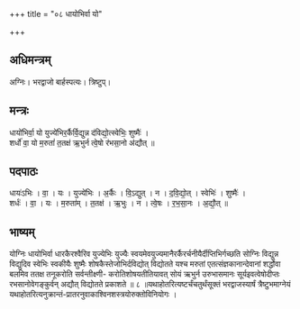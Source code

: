 +++
title = "०८ धायोभिर्वा यो"

+++
## अधिमन्त्रम्
अग्निः। भरद्वाजो बार्हस्पत्यः। त्रिष्टुप्।

## मन्त्रः
धायो॑भिर्वा॒ यो युज्ये॑भिर॒र्कैर्वि॒द्युन्न द॑विद्यो॒त्स्वेभिः॒ शुष्मैः॑ ।  
शर्धो॑ वा॒ यो म॒रुतां॑ त॒तक्ष॑ ऋ॒भुर्न त्वे॒षो र॑भसा॒नो अ॑द्यौत् ॥

## पदपाठः
धायः॑ऽभिः । वा॒ । यः । युज्ये॑भिः । अ॒र्कैः । वि॒ऽद्युत् । न । द॒वि॒द्यो॒त् । स्वेभिः॑ । शुष्मैः॑ ।  
शर्धः॑ । वा॒ । यः । म॒रुता॑म् । त॒तक्ष॑ । ऋ॒भुः । न । त्वे॒षः । र॒भ॒सा॒नः । अ॒द्यौ॒त् ॥

## भाष्यम्
योग्निः धायोभिर्वा धारकैरश्वैरिव युज्येभिः युज्यैः स्वयमेवयुज्यमानैरर्कैरर्चनीयैर्दीप्तिभिर्गच्छति सोग्निः विद्युन्न विद्युदिव स्वेभिः स्वकीयैः शुष्मैः शोषकैस्तेजोभिर्दविद्योत् विद्योतते यश्च मरुतां एतत्संज्ञकानान्देवानां शर्द्धोवा बलमिव ततक्ष तनूकरोति सर्वन्तीक्ष्णी- करोतिशोषयतीतियावत् सोयं ऋभुर्न उरुभासमानः सूर्यइवत्वेषोदीप्तः रभसानोवेगङ्कुर्वन् अद्यौत् विद्योतते प्रकाशते ॥ ८ ॥यथाहोतरित्यष्टर्चंचतुर्थंसूक्तं भरद्वाजस्यार्षं त्रैष्टुभमाग्नेयं यथाहोतरित्यनुक्रान्तं-प्रातरनुवाकाश्विनशस्त्रयोरुक्तोविनियोगः ।